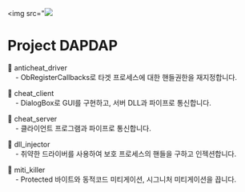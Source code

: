 <img src="<img src="https://user-images.githubusercontent.com/24206298/67651399-141db000-f984-11e9-875c-5270d7504c09.png" style=“zoom:70%”/>

# Project DAPDAP

📁 anticheat_driver<br>
&nbsp;&nbsp;&nbsp;&nbsp;- ObRegisterCallbacks로 타겟 프로세스에 대한 핸들권한을 재지정합니다.

📁 cheat_client<br>
&nbsp;&nbsp;&nbsp;&nbsp;- DialogBox로 GUI를 구현하고, 서버 DLL과 파이프로 통신합니다.

📁 cheat_server<br>
&nbsp;&nbsp;&nbsp;&nbsp;- 클라이언트 프로그램과 파이프로 통신합니다.

📁 dll_injector<br>
&nbsp;&nbsp;&nbsp;&nbsp;- 취약한 드라이버를 사용하여 보호 프로세스의 핸들을 구하고 인젝션합니다.

📁 miti_killer<br>
&nbsp;&nbsp;&nbsp;&nbsp;- Protected 바이트와 동적코드 미티게이션, 시그니처 미티게이션을 끕니다.
